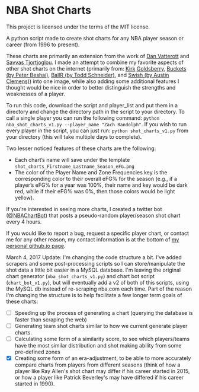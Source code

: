 # NBA Shot Charts
This project is licensed under the terms of the MIT license.

A python script made to create shot charts for any NBA player season or career (from 1996 to present).

These charts are primarily an extension from the work of [Dan Vatterott](http://www.danvatterott.com/) and [Savvas Tjortjoglou](http://www.savvastjortjoglou.com). I made an attempt to combine my favorite aspects of other shot charts on the internet (primarily from: [Kirk](https://www.instagram.com/kirkgoldsberry/) [Goldsberry](https://fivethirtyeight.com/contributors/kirk-goldsberry/), [Buckets (by Peter Beshai)](http://buckets.peterbeshai.com/app/#/playerView/201935_2015), [BallR (by Todd Schneider)](http://toddwschneider.com/posts/ballr-interactive-nba-shot-charts-with-r-and-shiny/), and [Swish (by Austin Clemens)](http://www.austinclemens.com/shotcharts/)) into one image, while also adding some additional features I thought would be nice in order to better distinguish the strengths and weaknesses of a player.

To run this code, download the script and player_list and put them in a directory and change the directory path in the script to your directory. To call a single player you can run the following command: `python nba_shot_charts_v1.py --player_name "Zach Randolph"`. If you wish to run every player in the script, you can just run: `python shot_charts_v1.py` from your directory (this will take multiple days to complete). 

Two lesser noticed features of these charts are the following:
* Each chart’s name will save under the template `shot_charts_Firstname_Lastname_Season_eFG.png`
* The color of the Player Name and Zone Frequencies key is the corresponding color to their overall eFG% for the season (e.g., if a player’s eFG% for a year was 100%, their name and key would be dark red, while if their eFG% was 0%, then those colors would be light yellow).

If you're interested in seeing more charts, I created a twitter bot ([@NBAChartBot](https://twitter.com/NBAChartBot)) that posts a pseudo-random player/season shot chart every 4 hours.

If you would like to report a bug, request a specific player chart, or contact me for any other reason, my contact information is at the bottom of [my personal github.io page](http://connor-r.github.io/).


March 4, 2017 Update:
I'm changing the code structure a bit. I've added scrapers and some post-processing scripts so I can store/manipulate the shot data a little bit easier in a MySQL database. I'm leaving the original chart generator (`nba_shot_charts_v1.py`) and chart bot script (`chart_bot_v1.py`), but will eventually add a v2 of both of this scripts, using the MySQL db instead of re-scraping nba.com each time. Part of the reason I'm changing the structure is to help facilitate a few longer term goals of these charts:
- [ ] Speeding up the process of generating a chart (querying the database is faster than scraping the web)
- [ ] Generating team shot charts similar to how we current generate player charts.
- [ ] Calculating some form of a similarity score, to see which players/teams have the most similar distribution and shot making ability from some pre-defined zones
- [x] Creating some form of an era-adjustment, to be able to more accurately compare charts from players from different seasons (think of how a player like Ray Allen's shot chart may differ if his career started in 2015, or how a player like Patrick Beverley's may have differed if his career started in 1990).